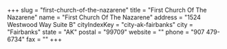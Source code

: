 +++
slug = "first-church-of-the-nazarene"
title = "First Church Of The Nazarene"
name = "First Church Of The Nazarene"
address = "1524 Westwood Way Suite B"
cityIndexKey = "city-ak-fairbanks"
city = "Fairbanks"
state = "AK"
postal = "99709"
website = ""
phone = "907 479-6734"
fax = ""
+++
